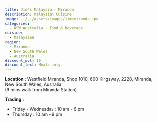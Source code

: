 ```yaml
---
title: Jim's Malaysia - Miranda
description: Malaysian Cuisine
image: ../../assets/images/jimsmiranda.jpg
categories:
  - NSW Australia - Food & Beverage
cuisine:
  - Malaysian
region:
  - Miranda
  - New South Wales
  - Australia
discount_pct: 10
discount_text: Meals only
---
```

**Location :** Westfield Miranda, Shop 1010, 600 Kingsway, 2228, Miranda, New South Wales, Australia\
(9 mins walk from Miranda Station)

**Trading :**

* Friday - Wednesday : 10 am - 6 pm
* Thursday : 10 am - 9 pm
